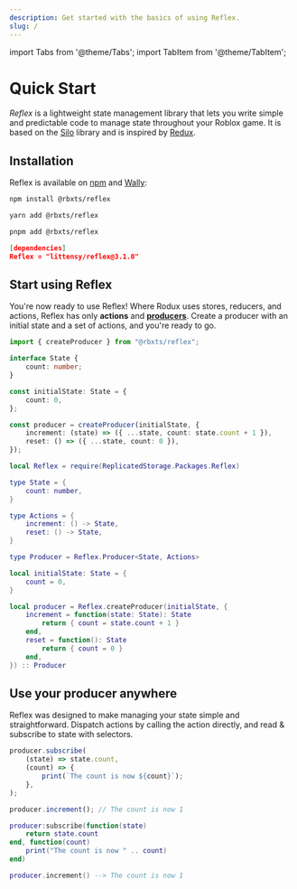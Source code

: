 ```yaml
---
description: Get started with the basics of using Reflex.
slug: /
---
```


import Tabs from '@theme/Tabs';
import TabItem from '@theme/TabItem';

# Quick Start

_Reflex_ is a lightweight state management library that lets you write simple and predictable code to manage state throughout your Roblox game. It is based on the [Silo](https://github.com/Sleitnick/rbxts-silo) library and is inspired by [Redux](https://redux.js.org/).

## Installation

Reflex is available on [npm](https://www.npmjs.com/package/@rbxts/reflex) and [Wally](https://wally.run/package/littensy/reflex):

<Tabs>
<TabItem value="npm" default>

```bash title="Terminal"
npm install @rbxts/reflex
```

</TabItem>
<TabItem value="Yarn">

```bash title="Terminal"
yarn add @rbxts/reflex
```

</TabItem>
<TabItem value="pnpm">

```bash title="Terminal"
pnpm add @rbxts/reflex
```

</TabItem>
<TabItem value="Wally">

```json title="wally.toml"
[dependencies]
Reflex = "littensy/reflex@3.1.0"
```

</TabItem>
</Tabs>

## Start using Reflex

You're now ready to use Reflex! Where Rodux uses stores, reducers, and actions, Reflex has only **actions** and [**producers**](../reference/reflex/producer). Create a producer with an initial state and a set of actions, and you're ready to go.

<Tabs groupId="languages">
<TabItem value="TypeScript" default>

```ts showLineNumbers
import { createProducer } from "@rbxts/reflex";

interface State {
	count: number;
}

const initialState: State = {
	count: 0,
};

const producer = createProducer(initialState, {
	increment: (state) => ({ ...state, count: state.count + 1 }),
	reset: () => ({ ...state, count: 0 }),
});
```

</TabItem>
<TabItem value="Luau">

```lua showLineNumbers
local Reflex = require(ReplicatedStorage.Packages.Reflex)

type State = {
    count: number,
}

type Actions = {
    increment: () -> State,
    reset: () -> State,
}

type Producer = Reflex.Producer<State, Actions>

local initialState: State = {
    count = 0,
}

local producer = Reflex.createProducer(initialState, {
    increment = function(state: State): State
        return { count = state.count + 1 }
    end,
    reset = function(): State
        return { count = 0 }
    end,
}) :: Producer
```

</TabItem>
</Tabs>

## Use your producer anywhere

Reflex was designed to make managing your state simple and straightforward. Dispatch actions by calling the action directly, and read & subscribe to state with selectors.

<Tabs groupId="languages">
<TabItem value="TypeScript" default>

```ts showLineNumbers
producer.subscribe(
	(state) => state.count,
	(count) => {
		print(`The count is now ${count}`);
	},
);

producer.increment(); // The count is now 1
```

</TabItem>
<TabItem value="Luau">

```lua showLineNumbers
producer:subscribe(function(state)
    return state.count
end, function(count)
    print("The count is now " .. count)
end)

producer.increment() --> The count is now 1
```

</TabItem>
</Tabs>
